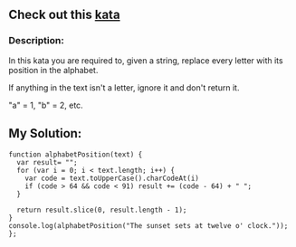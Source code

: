 ## Check out this [kata](https://www.codewars.com/kata/546f922b54af40e1e90001da)

### Description:

In this kata you are required to, given a string, replace every letter with its position in the alphabet.

If anything in the text isn't a letter, ignore it and don't return it.

"a" = 1, "b" = 2, etc.

## My Solution:
```
function alphabetPosition(text) {
  var result= "";
  for (var i = 0; i < text.length; i++) {
    var code = text.toUpperCase().charCodeAt(i)
    if (code > 64 && code < 91) result += (code - 64) + " ";
  }
  
  return result.slice(0, result.length - 1);
}
console.log(alphabetPosition("The sunset sets at twelve o' clock."));
};
```


